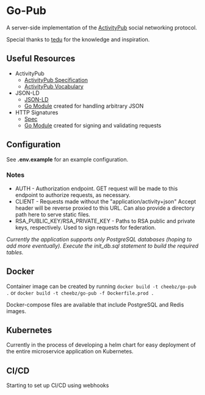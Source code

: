 # Go-Pub
A server-side implementation of the [ActivityPub](https://www.w3.org/TR/activitypub/) social networking protocol.

Special thanks to [tedu](https://www.tedunangst.com/) for the knowledge and inspiration.

## Useful Resources
- ActivityPub
    - [ActivityPub Specification](https://www.w3.org/TR/activitypub/)
    - [ActivityPub Vocabulary](https://www.w3.org/TR/activitystreams-vocabulary/)
- JSON-LD
    - [JSON-LD](https://json-ld.org/)
    - [Go Module](https://github.com/cheebz/arb) created for handling arbitrary JSON
- HTTP Signatures
    - [Spec](https://datatracker.ietf.org/doc/html/draft-cavage-http-signatures)
    - [Go Module](https://github.com/cheebz/sigs) created for signing and validating requests

## Configuration
See **.env.example** for an example configuration.

### Notes
- AUTH - Authorization endpoint. GET request will be made to this endpoint to authorize requests, as necessary.
- CLIENT - Requests made without the "application/activity+json" Accept header will be reverse proxied to this URL. Can also provide a directory path here to serve static files.
- RSA_PUBLIC_KEY/RSA_PRIVATE_KEY - Paths to RSA public and private keys, respectively. Used to sign requests for federation.

*Currently the application supports only PostgreSQL databases (hoping to add more eventually). Execute the init_db.sql statement to build the required tables.*

## Docker
Container image can be created by running `docker build -t cheebz/go-pub .` or `docker build -t cheebz/go-pub -f Dockerfile.prod .`

Docker-compose files are available that include PostgreSQL and Redis images.

## Kubernetes
Currently in the process of developing a helm chart for easy deployment of the entire microservice application on Kubernetes.

## CI/CD
Starting to set up CI/CD using webhooks

